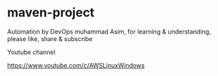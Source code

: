 # maven-project

Automation by DevOps muhammad Asim, for learning & understanding, please like, share & subscribe

Youtube channel 

https://www.youtube.com/c/AWSLinuxWindows